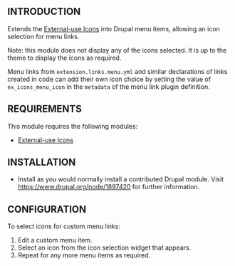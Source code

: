 INTRODUCTION
------------

Extends the [External-use Icons](https://www.drupal.org/project/ex_icons) into
Drupal menu items, allowing an icon selection for menu links.

Note: this module does not display any of the icons selected. It is up to the
theme to display the icons as required.

Menu links from `extension.links.menu.yml` and similar declarations of links
created in code can add their own icon choice by setting the value of
`ex_icons_menu_icon` in the `metadata` of the menu link plugin definition.


REQUIREMENTS
------------

This module requires the following modules:

* [External-use Icons](https://www.drupal.org/project/ex_icons)


INSTALLATION
------------

* Install as you would normally install a contributed Drupal module. Visit
  https://www.drupal.org/node/1897420 for further information.


CONFIGURATION
-------------

To select icons for custom menu links:

1. Edit a custom menu item.
3. Select an icon from the icon selection widget that appears.
4. Repeat for any more menu items as required.
